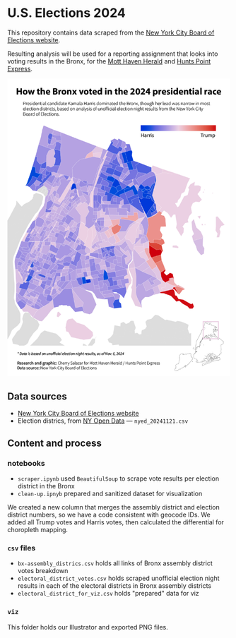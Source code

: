 # U.S. Elections 2024

This repository contains data scraped from the [New York City Board of Elections website](https://enr.boenyc.gov/). 

Resulting analysis will be used for a reporting assignment that looks into voting results in the Bronx, for the [Mott Haven Herald](https://motthavenherald.com/) and [Hunts Point Express](https://huntspointexpress.com/). 

![image](/viz/viz-map.png)

## Data sources

* [New York City Board of Elections website](https://enr.boenyc.gov/)
* Election districs, from [NY Open Data](https://data.cityofnewyork.us/City-Government/Election-Districts/h2n3-98hq) — `nyed_20241121.csv`

## Content and process

### notebooks

* `scraper.ipynb` used `BeautifulSoup` to scrape vote results per election district in the Bronx
* `clean-up.ipnyb` prepared and sanitized dataset for visualization

We created a new column that merges the assembly district and election district numbers, so we have a code consistent with geocode IDs. We added all Trump votes and Harris votes, then calculated the differential for choropleth mapping. 

### `csv` files

* `bx-assembly_districs.csv` holds all links of Bronx assembly district votes breakdown
* `electoral_district_votes.csv` holds scraped unofficial election night results in each of the electoral districts in Bronx assembly districts
* `electoral_district_for_viz.csv` holds "prepared" data for viz

### `viz`

This folder holds our Illustrator and exported PNG files. 